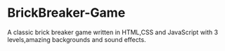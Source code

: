 # BrickBreaker-Game
A classic brick breaker game written in HTML,CSS and JavaScript with 3 levels,amazing backgrounds and sound effects.
